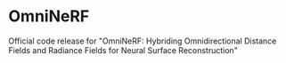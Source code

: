 # OmniNeRF
Official code release for "OmniNeRF: Hybriding Omnidirectional Distance Fields and Radiance Fields for Neural Surface Reconstruction"
